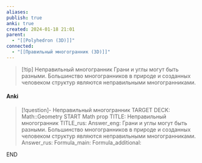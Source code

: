 ```yaml
---
aliases: 
publish: true
anki: true
created: 2024-01-18 21:01
parent:
  - "[[Polyhedron (3D)]]"
connected:
  - "[[Правильный многогранник (3D)]]"
---
```



> [!tip] Неправильный многогранник
> Грани и углы могут быть разными. Большинство многогранников в природе и созданных человеком структур являются неправильными многогранниками.


#### Anki
> [!question]- Неправильный многогранник
TARGET DECK: Math::Geometry 
START
Math prop
TITLE: Неправильный многогранник
TITLE_rus: 
Answer_eng: Грани и углы могут быть разными. Большинство многогранников в природе и созданных человеком структур являются неправильными многогранниками.
Answer_rus: 
Formula_main: 
Formula_additional:
<!--ID: 1705600944071-->
END













